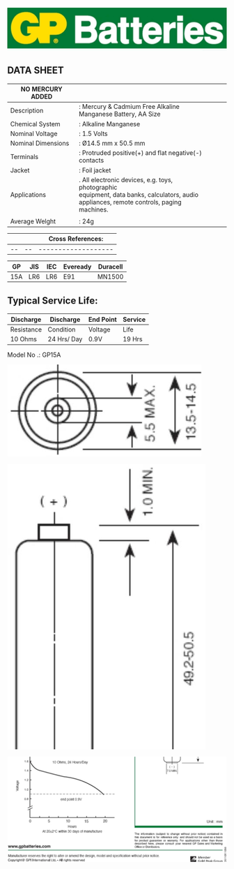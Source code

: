 ![](images/_page_0_Picture_0.jpeg)

## DATA SHEET

| NO MERCURY ADDED   |                                                                                                                                                 |  |  |  |
|--------------------|-------------------------------------------------------------------------------------------------------------------------------------------------|--|--|--|
| Description        | : Mercury & Cadmium Free Alkaline<br>Manganese Battery, AA Size                                                                                 |  |  |  |
| Chemical System    | : Alkaline Manganese                                                                                                                            |  |  |  |
| Nominal Voltage    | : 1.5 Volts                                                                                                                                     |  |  |  |
| Nominal Dimensions | : Ø14.5 mm x 50.5 mm                                                                                                                            |  |  |  |
| Terminals          | : Protruded positive(+) and flat negative(-)<br>contacts                                                                                        |  |  |  |
| Jacket             | : Foil jacket                                                                                                                                   |  |  |  |
| Applications       | . All electronic devices, e.g. toys, photographic<br>equipment, data banks, calculators, audio<br>appliances, remote controls, paging machines. |  |  |  |
|                    |                                                                                                                                                 |  |  |  |
| Average Welght     | : 24g                                                                                                                                           |  |  |  |

|  |  | Cross References: |
|--|--|-------------------|
|--|--|-------------------|

| GP  | JIS | IEC | Eveready | Duracell |
|-----|-----|-----|----------|----------|
| 15A | LR6 | LR6 | E91      | MN1500   |

## Typical Service Life:

| Discharge  | Discharge   | End Point | Service |
|------------|-------------|-----------|---------|
| Resistance | Condition   | Voltage   | Life    |
| 10 Ohms    | 24 Hrs/ Day | 0.9V      | 19 Hrs  |

Model No .: GP15A

![](images/_page_0_Figure_8.jpeg)

![](images/_page_0_Figure_9.jpeg)

![](images/_page_0_Figure_10.jpeg)